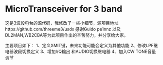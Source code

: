 # MicroTransceiver for 3 band

这是3波段电台的源代码，我修改了一些小细节，源项目地址https://github.com/threeme3/usdx
感谢Guido pe1nnz 以及DL2MAN,WB2CBA等为此项目作出的辛苦努力，并分享给大家。


主要项目如下：
1、定义XMIT键，未来功能可能会定义为其他功能
2、修改LPF继电器波段切换定义
3、增加I/Q输出 和AUDIO切换继电器
4、加入CW TONE音量调节
